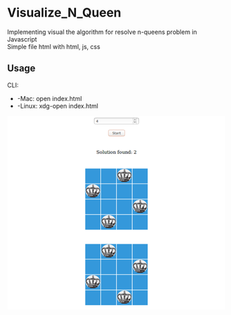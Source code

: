 # Visualize_N_Queen
Implementing visual the algorithm for resolve n-queens problem in Javascript  
Simple file html with html, js, css

## Usage

CLI:
  *  -Mac: open index.html
  *  -Linux: xdg-open index.html  

![alt tag](example.png)
